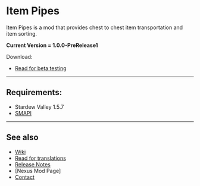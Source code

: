 # Item Pipes
Item Pipes is a mod that provides chest to chest item transportation and item sorting.

**Current Version = 1.0.0-PreRelease1**

Download:
- [Read for beta testing](https://github.com/sergiomadd/StardewValleyMods/blob/main/ItemPipes/docs/testing.md)

---

## Requirements:
- Stardew Valley 1.5.7
- [SMAPI](https://smapi.io/)

---

## See also
- [Wiki](https://github.com/sergiomadd/StardewValleyMods/blob/main/ItemPipes/docs/wiki.md)
- [Read for translations](translations.md)
- [Release Notes](https://github.com/sergiomadd/StardewValleyMods/blob/main/ItemPipes/docs/release-notes.md)
- [Nexus Mod Page]
- [Contact](https://twitter.com/sergio_madd)
